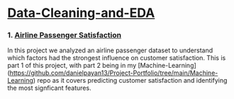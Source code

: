 # <u>Data-Cleaning-and-EDA</u>
### 1. [Airline Passenger Satisfaction](https://github.com/danielpayan13/Project-Portfolio/tree/main/Data-Cleaning-and-EDA/Airline%20Passenger%20Satisfaction)

In this project we analyzed an airline passenger dataset to understand which factors had the strongest influence on customer satisfaction. This is part 1 of this project, with part 2 being in my [Machine-Learning]
  (https://github.com/danielpayan13/Project-Portfolio/tree/main/Machine-Learning) 
repo as it covers predicting customer satisfaction and identifying the most signficant features.

